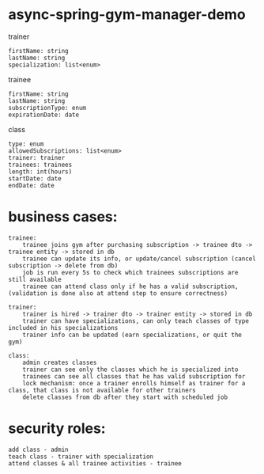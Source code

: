 # async-spring-gym-manager-demo

trainer

    firstName: string
    lastName: string
    specialization: list<enum>
trainee

    firstName: string
    lastName: string
    subscriptionType: enum
    expirationDate: date
class

    type: enum
    allowedSubscriptions: list<enum>
    trainer: trainer
    trainees: trainees
    length: int(hours)
    startDate: date
    endDate: date

# business cases:

    trainee:
        trainee joins gym after purchasing subscription -> trainee dto -> trainee entity -> stored in db
        trainee can update its info, or update/cancel subscription (cancel subscription -> delete from db)
        job is run every 5s to check which trainees subscriptions are still available
        trainee can attend class only if he has a valid subscription, (validation is done also at attend step to ensure correctness)

    trainer:
        trainer is hired -> trainer dto -> trainer entity -> stored in db
        trainer can have specializations, can only teach classes of type included in his specializations
        trainer info can be updated (earn specializations, or quit the gym)

    class:
        admin creates classes
        trainer can see only the classes which he is specialized into
        trainees can see all classes that he has valid subscription for
        lock mechanism: once a trainer enrolls himself as trainer for a class, that class is not available for other trainers
        delete classes from db after they start with scheduled job 

# security roles:
    
    add class - admin
    teach class - trainer with specialization
    attend classes & all trainee activities - trainee